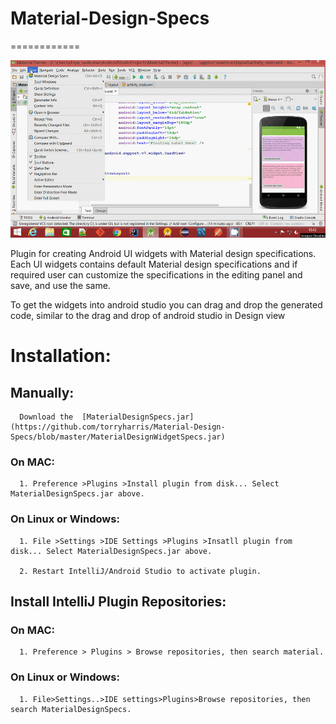 # Material-Design-Specs

============
<p align="center">
  <img src="https://github.com/torryharris/Material-Design-Specs/blob/master/Docs/Material%20Design%20Specs.gif" alt="Material-Design-Specs"/>
</p>


Plugin for creating Android UI widgets with Material design specifications. Each UI widgets contains default Material design
specifications and if required user can customize the specifications in the editing panel and save, and use the same.

To get the widgets into android studio you can drag and drop the generated code, similar to the drag and drop of android studio in Design view  

# Installation:

##  Manually:
     
      Download the  [MaterialDesignSpecs.jar](https://github.com/torryharris/Material-Design-Specs/blob/master/MaterialDesignWidgetSpecs.jar)

### On MAC: 

      1. Preference >Plugins >Install plugin from disk... Select MaterialDesignSpecs.jar above.
  

### On Linux or Windows: 

      1. File >Settings >IDE Settings >Plugins >Insatll plugin from disk... Select MaterialDesignSpecs.jar above.

      2. Restart IntelliJ/Android Studio to activate plugin. 
  
## Install IntelliJ Plugin Repositories:

### On MAC:
 
      1. Preference > Plugins > Browse repositories, then search material.

### On Linux or Windows:
 
      1. File>Settings..>IDE settings>Plugins>Browse repositories, then search MaterialDesignSpecs.
